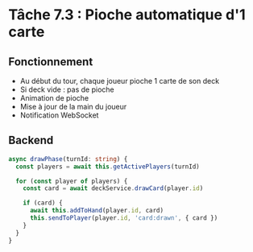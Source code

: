 # Tâche 7.3 : Pioche automatique d'1 carte

## Fonctionnement
- Au début du tour, chaque joueur pioche 1 carte de son deck
- Si deck vide : pas de pioche
- Animation de pioche
- Mise à jour de la main du joueur
- Notification WebSocket

## Backend
```typescript
async drawPhase(turnId: string) {
  const players = await this.getActivePlayers(turnId)

  for (const player of players) {
    const card = await deckService.drawCard(player.id)

    if (card) {
      await this.addToHand(player.id, card)
      this.sendToPlayer(player.id, 'card:drawn', { card })
    }
  }
}
```
